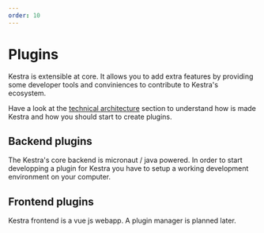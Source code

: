 ```yaml
---
order: 10
---
```


# Plugins

Kestra is extensible at core. It allows you to add extra features by providing some developer tools and conviniences to contribute to Kestra's ecosystem.

Have a look at the [technical architecture](/docs/technical-architecture) section to understand how is made Kestra and how you should start to create plugins.

## Backend plugins

The Kestra's core backend is micronaut / java powered. In order to start developping a plugin for Kestra you have to setup a working development environment on your computer.

## Frontend plugins

Kestra frontend is a vue js webapp. A plugin manager is planned later.
